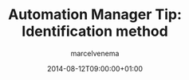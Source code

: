 ---
title: "Automation Manager Tip: Identification method"
date: 2014-08-12T09:00:00+01:00
draft: false
tags: ["RES Software"]
author: "marcelvenema"
---